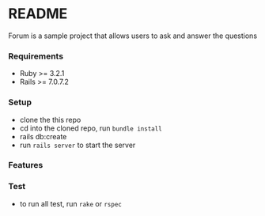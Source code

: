 # README

Forum is a sample project that allows users to ask and answer the questions
### Requirements

- Ruby >= 3.2.1
- Rails >= 7.0.7.2

### Setup
- clone the this repo
- cd into the cloned repo, run `bundle install`
- rails db:create
- run `rails server` to start the server

### Features

### Test
- to run all test, run `rake` or `rspec`
